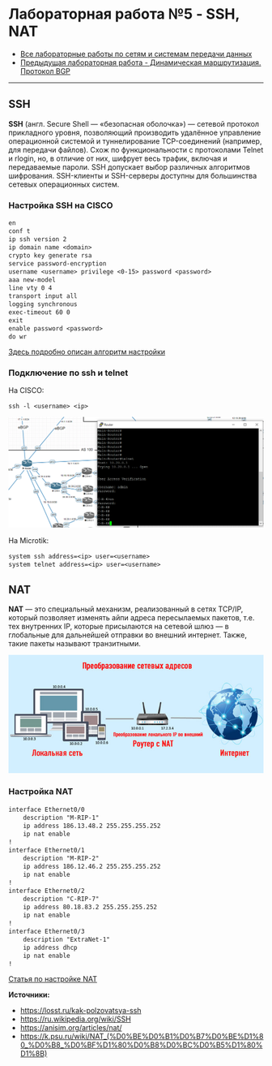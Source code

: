 # Лабораторная работа №5  - SSH, NAT

* [Все лабораторные работы по сетям и системам передачи данных](./README.md)
* [Предыдущая лабораторная работа - Динамическая маршрутизация. Протокол BGP](./BGP.md)

---

## SSH

**SSH** (англ. Secure Shell — «безопасная оболочка») — сетевой протокол прикладного уровня, позволяющий производить удалённое управление операционной системой и туннелирование TCP-соединений (например, для передачи файлов). Схож по функциональности с протоколами Telnet и rlogin, но, в отличие от них, шифрует весь трафик, включая и передаваемые пароли. SSH допускает выбор различных алгоритмов шифрования. SSH-клиенты и SSH-серверы доступны для большинства сетевых операционных систем.

### Настройка SSH на CISCO

```
en
conf t
ip ssh version 2
ip domain name <domain>
crypto key generate rsa
service password-encryption
username <username> privilege <0-15> password <password>
aaa new-model
line vty 0 4
transport input all
logging synchronous
exec-timeout 60 0
exit
enable password <password>
do wr
```

[Здесь подробно описан алгоритм настройки](https://losst.ru/kak-polzovatsya-ssh)

### Подключение по ssh и telnet

На CISCO:
```
ssh -l <username> <ip>
```

![](./image/nets6.png)

На Microtik:
```
system ssh address=<ip> user=<username>
system telnet address=<ip> user=<username>
```

## NAT

**NAT** — это специальный механизм, реализованный в сетях TCP/IP, который позволяет изменять айпи адреса пересылаемых пакетов, т.е. тех внутренних IP, которые присылаются на сетевой шлюз — в глобальные для дальнейшей отправки во внешний интернет. Также, такие пакеты называют транзитными.

![](image/nat-1.jpg)

### Настройка NAT

```
interface Ethernet0/0
    description "M-RIP-1"
    ip address 186.13.48.2 255.255.255.252
    ip nat enable
!
interface Ethernet0/1
    description "M-RIP-2"
    ip address 186.12.46.2 255.255.255.252
    ip nat enable
!
interface Ethernet0/2
    description "C-RIP-7"
    ip address 80.18.83.2 255.255.255.252
    ip nat enable
!
interface Ethernet0/3
    description "ExtraNet-1"
    ip address dhcp
    ip nat enable
!
```

[Статья по настройке NAT](https://k.psu.ru/wiki/NAT_(%D0%BE%D0%B1%D0%B7%D0%BE%D1%80_%D0%B8_%D0%BF%D1%80%D0%B8%D0%BC%D0%B5%D1%80%D1%8B))

**Источники:**  
* https://losst.ru/kak-polzovatsya-ssh
* https://ru.wikipedia.org/wiki/SSH
* https://anisim.org/articles/nat/
* https://k.psu.ru/wiki/NAT_(%D0%BE%D0%B1%D0%B7%D0%BE%D1%80_%D0%B8_%D0%BF%D1%80%D0%B8%D0%BC%D0%B5%D1%80%D1%8B)
  
